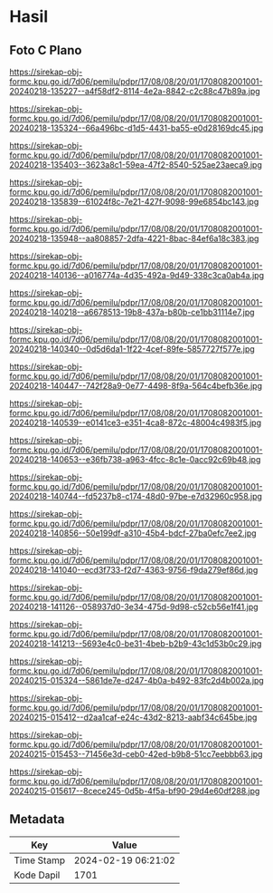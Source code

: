 # Hasil

## Foto C Plano

https://sirekap-obj-formc.kpu.go.id/7d06/pemilu/pdpr/17/08/08/20/01/1708082001001-20240218-135227--a4f58df2-8114-4e2a-8842-c2c88c47b89a.jpg

https://sirekap-obj-formc.kpu.go.id/7d06/pemilu/pdpr/17/08/08/20/01/1708082001001-20240218-135324--66a496bc-d1d5-4431-ba55-e0d28169dc45.jpg

https://sirekap-obj-formc.kpu.go.id/7d06/pemilu/pdpr/17/08/08/20/01/1708082001001-20240218-135403--3623a8c1-59ea-47f2-8540-525ae23aeca9.jpg

https://sirekap-obj-formc.kpu.go.id/7d06/pemilu/pdpr/17/08/08/20/01/1708082001001-20240218-135839--61024f8c-7e21-427f-9098-99e6854bc143.jpg

https://sirekap-obj-formc.kpu.go.id/7d06/pemilu/pdpr/17/08/08/20/01/1708082001001-20240218-135948--aa808857-2dfa-4221-8bac-84ef6a18c383.jpg

https://sirekap-obj-formc.kpu.go.id/7d06/pemilu/pdpr/17/08/08/20/01/1708082001001-20240218-140136--a016774a-4d35-492a-9d49-338c3ca0ab4a.jpg

https://sirekap-obj-formc.kpu.go.id/7d06/pemilu/pdpr/17/08/08/20/01/1708082001001-20240218-140218--a6678513-19b8-437a-b80b-ce1bb31114e7.jpg

https://sirekap-obj-formc.kpu.go.id/7d06/pemilu/pdpr/17/08/08/20/01/1708082001001-20240218-140340--0d5d6da1-1f22-4cef-89fe-5857727f577e.jpg

https://sirekap-obj-formc.kpu.go.id/7d06/pemilu/pdpr/17/08/08/20/01/1708082001001-20240218-140447--742f28a9-0e77-4498-8f9a-564c4befb36e.jpg

https://sirekap-obj-formc.kpu.go.id/7d06/pemilu/pdpr/17/08/08/20/01/1708082001001-20240218-140539--e0141ce3-e351-4ca8-872c-48004c4983f5.jpg

https://sirekap-obj-formc.kpu.go.id/7d06/pemilu/pdpr/17/08/08/20/01/1708082001001-20240218-140653--e36fb738-a963-4fcc-8c1e-0acc92c69b48.jpg

https://sirekap-obj-formc.kpu.go.id/7d06/pemilu/pdpr/17/08/08/20/01/1708082001001-20240218-140744--fd5237b8-c174-48d0-97be-e7d32960c958.jpg

https://sirekap-obj-formc.kpu.go.id/7d06/pemilu/pdpr/17/08/08/20/01/1708082001001-20240218-140856--50e199df-a310-45b4-bdcf-27ba0efc7ee2.jpg

https://sirekap-obj-formc.kpu.go.id/7d06/pemilu/pdpr/17/08/08/20/01/1708082001001-20240218-141040--ecd3f733-f2d7-4363-9756-f9da279ef86d.jpg

https://sirekap-obj-formc.kpu.go.id/7d06/pemilu/pdpr/17/08/08/20/01/1708082001001-20240218-141126--058937d0-3e34-475d-9d98-c52cb56e1f41.jpg

https://sirekap-obj-formc.kpu.go.id/7d06/pemilu/pdpr/17/08/08/20/01/1708082001001-20240218-141213--5693e4c0-be31-4beb-b2b9-43c1d53b0c29.jpg

https://sirekap-obj-formc.kpu.go.id/7d06/pemilu/pdpr/17/08/08/20/01/1708082001001-20240215-015324--5861de7e-d247-4b0a-b492-83fc2d4b002a.jpg

https://sirekap-obj-formc.kpu.go.id/7d06/pemilu/pdpr/17/08/08/20/01/1708082001001-20240215-015412--d2aa1caf-e24c-43d2-8213-aabf34c645be.jpg

https://sirekap-obj-formc.kpu.go.id/7d06/pemilu/pdpr/17/08/08/20/01/1708082001001-20240215-015453--71456e3d-ceb0-42ed-b9b8-51cc7eebbb63.jpg

https://sirekap-obj-formc.kpu.go.id/7d06/pemilu/pdpr/17/08/08/20/01/1708082001001-20240215-015617--8cece245-0d5b-4f5a-bf90-29d4e60df288.jpg


## Metadata

| Key        | Value               |
| ---------- | ------------------- |
| Time Stamp | 2024-02-19 06:21:02 |
| Kode Dapil | 1701                |



